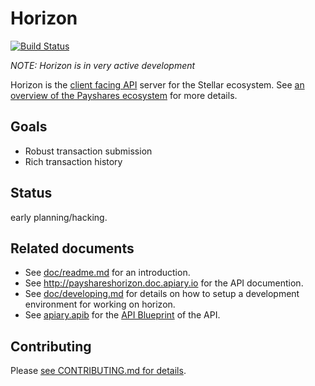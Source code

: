 # Horizon

[![Build Status](https://travis-ci.org/payshares/horizon.svg)](https://travis-ci.org/payshares/horizon)

*NOTE: Horizon is in very active development*

Horizon is the [client facing API](http://payshareshorizon.docs.apiary.io) server for the Stellar ecosystem.  See [an overview of the Payshares ecosystem](https://payshares.org/galaxy/getting-started/) for more details.

## Goals

- Robust transaction submission
- Rich transaction history

## Status

early planning/hacking.

## Related documents

- See [doc/readme.md](doc/readme.md) for an introduction.
- See http://payshareshorizon.doc.apiary.io for the API documention.
- See [doc/developing.md](doc/developing.md) for details on how to setup a development environment for working on horizon.
- See [apiary.apib](apiary.apib) for the [API Blueprint](https://apiblueprint.org/) of the API.

## Contributing

Please [see CONTRIBUTING.md for details](CONTRIBUTING.md).


